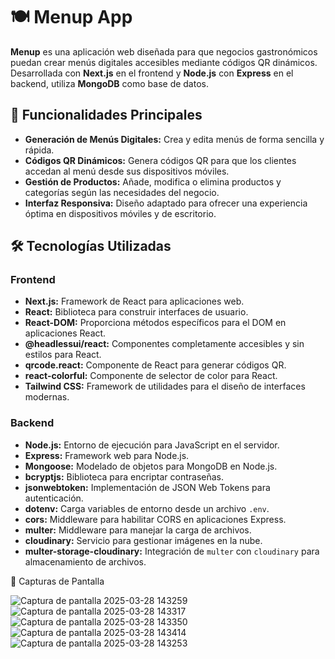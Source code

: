 # 🍽️ Menup App

**Menup** es una aplicación web diseñada para que negocios gastronómicos puedan crear menús digitales accesibles mediante códigos QR dinámicos. Desarrollada con **Next.js** en el frontend y **Node.js** con **Express** en el backend, utiliza **MongoDB** como base de datos.

## 🚀 Funcionalidades Principales

- **Generación de Menús Digitales:** Crea y edita menús de forma sencilla y rápida.
- **Códigos QR Dinámicos:** Genera códigos QR para que los clientes accedan al menú desde sus dispositivos móviles.
- **Gestión de Productos:** Añade, modifica o elimina productos y categorías según las necesidades del negocio.
- **Interfaz Responsiva:** Diseño adaptado para ofrecer una experiencia óptima en dispositivos móviles y de escritorio.

## 🛠️ Tecnologías Utilizadas

### Frontend

- **Next.js:** Framework de React para aplicaciones web.
- **React:** Biblioteca para construir interfaces de usuario.
- **React-DOM:** Proporciona métodos específicos para el DOM en aplicaciones React.
- **@headlessui/react:** Componentes completamente accesibles y sin estilos para React.
- **qrcode.react:** Componente de React para generar códigos QR.
- **react-colorful:** Componente de selector de color para React.
- **Tailwind CSS:** Framework de utilidades para el diseño de interfaces modernas.

### Backend

- **Node.js:** Entorno de ejecución para JavaScript en el servidor.
- **Express:** Framework web para Node.js.
- **Mongoose:** Modelado de objetos para MongoDB en Node.js.
- **bcryptjs:** Biblioteca para encriptar contraseñas.
- **jsonwebtoken:** Implementación de JSON Web Tokens para autenticación.
- **dotenv:** Carga variables de entorno desde un archivo `.env`.
- **cors:** Middleware para habilitar CORS en aplicaciones Express.
- **multer:** Middleware para manejar la carga de archivos.
- **cloudinary:** Servicio para gestionar imágenes en la nube.
- **multer-storage-cloudinary:** Integración de `multer` con `cloudinary` para almacenamiento de archivos.

 📸 Capturas de Pantalla

 
![Captura de pantalla 2025-03-28 143259](https://github.com/user-attachments/assets/1ebd3d64-e4f1-4d28-805d-2fd062ccbc85)
![Captura de pantalla 2025-03-28 143317](https://github.com/user-attachments/assets/3382cfe8-adbd-413d-a900-02bbee6b67f9)
![Captura de pantalla 2025-03-28 143350](https://github.com/user-attachments/assets/0c32fbe8-a6d4-4906-906b-39ad49d8b2e7)
![Captura de pantalla 2025-03-28 143414](https://github.com/user-attachments/assets/f3dff241-1724-4081-8757-f5b2e2e7ed5f)
![Captura de pantalla 2025-03-28 143253](https://github.com/user-attachments/assets/f79672ef-5004-48d7-aee9-75c4d150519e)
